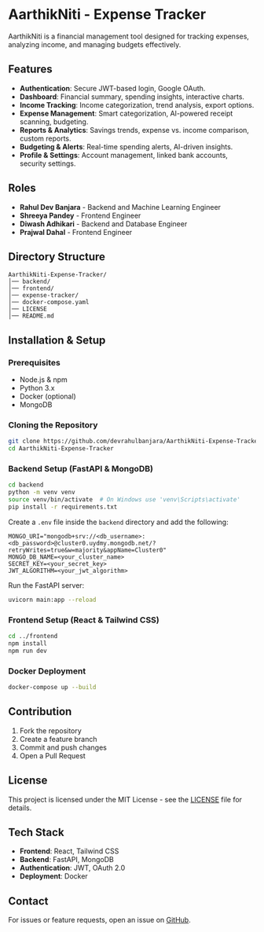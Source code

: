 # AarthikNiti - Expense Tracker

AarthikNiti is a financial management tool designed for tracking expenses, analyzing income, and managing budgets effectively.

## Features

- **Authentication**: Secure JWT-based login, Google OAuth.
- **Dashboard**: Financial summary, spending insights, interactive charts.
- **Income Tracking**: Income categorization, trend analysis, export options.
- **Expense Management**: Smart categorization, AI-powered receipt scanning, budgeting.
- **Reports & Analytics**: Savings trends, expense vs. income comparison, custom reports.
- **Budgeting & Alerts**: Real-time spending alerts, AI-driven insights.
- **Profile & Settings**: Account management, linked bank accounts, security settings.

## Roles

- **Rahul Dev Banjara** - Backend and Machine Learning Engineer
- **Shreeya Pandey** - Frontend Engineer
- **Diwash Adhikari** - Backend and Database Engineer
- **Prajwal Dahal** - Frontend Engineer

## Directory Structure

```
AarthikNiti-Expense-Tracker/
│── backend/
│── frontend/
│── expense-tracker/
│── docker-compose.yaml
│── LICENSE
│── README.md
```

## Installation & Setup

### Prerequisites

- Node.js & npm
- Python 3.x
- Docker (optional)
- MongoDB

### Cloning the Repository

```sh
git clone https://github.com/devrahulbanjara/AarthikNiti-Expense-Tracker.git
cd AarthikNiti-Expense-Tracker
```

### Backend Setup (FastAPI & MongoDB)

```sh
cd backend
python -m venv venv
source venv/bin/activate  # On Windows use 'venv\Scripts\activate'
pip install -r requirements.txt
```

Create a `.env` file inside the `backend` directory and add the following:

```
MONGO_URI="mongodb+srv://<db_username>:<db_password>@cluster0.uydmy.mongodb.net/?retryWrites=true&w=majority&appName=Cluster0"
MONGO_DB_NAME=<your_cluster_name>
SECRET_KEY=<your_secret_key>
JWT_ALGORITHM=<your_jwt_algorithm>
```

Run the FastAPI server:

```sh
uvicorn main:app --reload
```

### Frontend Setup (React & Tailwind CSS)

```sh
cd ../frontend
npm install
npm run dev
```

### Docker Deployment

```sh
docker-compose up --build
```

## Contribution

1. Fork the repository
2. Create a feature branch
3. Commit and push changes
4. Open a Pull Request

## License

This project is licensed under the MIT License - see the [LICENSE](LICENSE) file for details.

## Tech Stack

- **Frontend**: React, Tailwind CSS
- **Backend**: FastAPI, MongoDB
- **Authentication**: JWT, OAuth 2.0
- **Deployment**: Docker

## Contact

For issues or feature requests, open an issue on [GitHub](https://github.com/devrahulbanjara/AarthikNiti-Expense-Tracker/issues).
